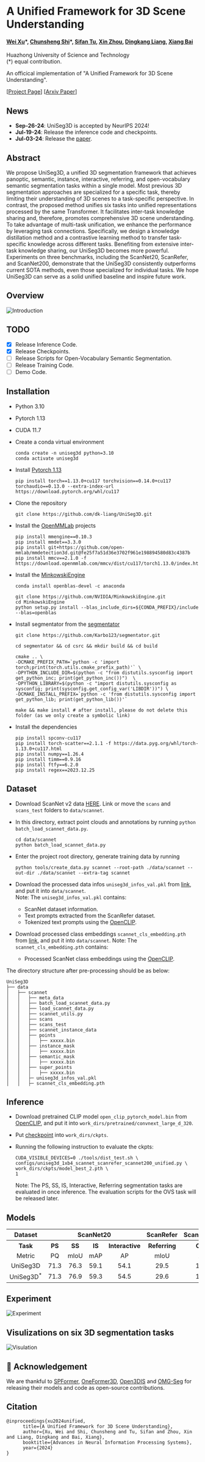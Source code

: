 # A Unified Framework for 3D Scene Understanding

#### [Wei Xu](https://scholar.google.com.hk/citations?hl=zh-CN&user=oMvFn0wAAAAJ)</sup>\*, [Chunsheng Shi](https://github.com/chunshengshi)</sup>\*, [Sifan Tu](https://github.com/SamorsetTuska), [Xin Zhou](https://lmd0311.github.io/), [Dingkang Liang](https://scholar.google.com/citations?user=Tre69v0AAAAJ&hl=zh-CN), [Xiang Bai](https://scholar.google.com/citations?user=UeltiQ4AAAAJ&hl=zh-CN)
Huazhong University of Science and Technology<br>
(*) equal contribution.

An officical implementation of "A Unified Framework for 3D Scene Understanding".<br>

[[Project Page](https://dk-liang.github.io/UniSeg3D/)]  [[Arxiv Paper](https://arxiv.org/abs/2407.03263)]

## News
- **Sep-26-24**: UniSeg3D is accepted by NeurIPS 2024!
- **Jul-19-24**: Release the inference code and checkpoints.
- **Jul-03-24**: Release the [paper](https://arxiv.org/abs/2407.03263).

## Abstract
We propose UniSeg3D, a unified 3D segmentation framework that achieves panoptic, semantic, instance, interactive, referring, and open-vocabulary semantic segmentation tasks within a single model. Most previous 3D segmentation approaches are specialized for a specific task, thereby limiting their understanding of 3D scenes to a task-specific perspective. In contrast, the proposed method unifies six tasks into unified representations processed by the same Transformer. It facilitates inter-task knowledge sharing and, therefore, promotes comprehensive 3D scene understanding. To take advantage of multi-task unification, we enhance the performance by leveraging task connections. Specifically, we design a knowledge distillation method and a contrastive learning method to transfer task-specific knowledge across different tasks. Benefiting from extensive inter-task knowledge sharing, our UniSeg3D becomes more powerful. Experiments on three benchmarks, including the ScanNet20, ScanRefer, and ScanNet200, demonstrate that the UniSeg3D consistently outperforms current SOTA methods, even those specialized for individual tasks. We hope UniSeg3D can serve as a solid unified baseline and inspire future work.

## Overview
![Introduction](content/introduction.png)

## TODO
- [x] Release Inference Code.
- [x] Release Checkpoints.
- [ ] Release Scripts for Open-Vocabulary Semantic Segmentation.
- [ ] Release Training Code.
- [ ] Demo Code.

## Installation

- Python 3.10
- Pytorch 1.13
- CUDA 11.7

- Create a conda virtual environment
  ```
  conda create -n uniseg3d python=3.10
  conda activate uniseg3d
  ```
- Install [Pytorch 1.13](https://pytorch.org/)
  ```
  pip install torch==1.13.0+cu117 torchvision==0.14.0+cu117 torchaudio==0.13.0 --extra-index-url https://download.pytorch.org/whl/cu117
  ```

- Clone the repository
  ```
  git clone https://github.com/dk-liang/UniSeg3D.git
  ```

- Install the [OpenMMLab](https://github.com/open-mmlab) projects
  ```
  pip install mmengine==0.10.3
  pip install mmdet==3.3.0
  pip install git+https://github.com/open-mmlab/mmdetection3d.git@fe25f7a51d36e3702f961e198894580d83c4387b
  pip install mmcv==2.1.0 -f https://download.openmmlab.com/mmcv/dist/cu117/torch1.13.0/index.html
  ```

- Install the [MinkowskiEngine](https://github.com/NVIDIA/MinkowskiEngine)
  ```
  conda install openblas-devel -c anaconda

  git clone https://github.com/NVIDIA/MinkowskiEngine.git
  cd MinkowskiEngine
  python setup.py install --blas_include_dirs=${CONDA_PREFIX}/include --blas=openblas
  ```

- Install segmentator from the [segmentator](https://github.com/Karbo123/segmentator)
  ```
  git clone https://github.com/Karbo123/segmentator.git

  cd segmentator && cd csrc && mkdir build && cd build

  cmake .. \
  -DCMAKE_PREFIX_PATH=`python -c 'import torch;print(torch.utils.cmake_prefix_path)'` \
  -DPYTHON_INCLUDE_DIR=$(python -c "from distutils.sysconfig import get_python_inc; print(get_python_inc())")  \
  -DPYTHON_LIBRARY=$(python -c "import distutils.sysconfig as sysconfig; print(sysconfig.get_config_var('LIBDIR'))") \
  -DCMAKE_INSTALL_PREFIX=`python -c 'from distutils.sysconfig import get_python_lib; print(get_python_lib())'` 

  make && make install # after install, please do not delete this folder (as we only create a symbolic link)
  ```

- Install the dependencies
  ```
  pip install spconv-cu117
  pip install torch-scatter==2.1.1 -f https://data.pyg.org/whl/torch-1.13.0+cu117.html
  pip install numpy==1.26.4
  pip install timm==0.9.16
  pip install ftfy==6.2.0
  pip install regex==2023.12.25
  ```

## Dataset

- Download ScanNet v2 data [HERE](https://github.com/ScanNet/ScanNet). Link or move the `scans` and `scans_test` folders to `data/scannet`.

- In this directory, extract point clouds and annotations by running `python batch_load_scannet_data.py`.
  ```
  cd data/scannet
  python batch_load_scannet_data.py
  ```

- Enter the project root directory, generate training data by running
  ```
  python tools/create_data.py scannet --root-path ./data/scannet --out-dir ./data/scannet --extra-tag scannet
  ```

- Download the processed data infos `uniseg3d_infos_val.pkl` from [link](https://github.com/dk-liang/UniSeg3D/releases/download/v1.0/uniseg3d_infos_val.pkl), and put it into `data/scannet`.<br>
  Note: The `uniseg3d_infos_val.pkl` contains:
  - ScanNet dataset information.
  - Text prompts extracted from the ScanRefer dataset.
  - Tokenized text prompts using the [OpenCLIP](https://github.com/lxtGH/OMG-Seg/tree/main/ext/open_clip).

- Download processed class embeddings `scannet_cls_embedding.pth` from [link](https://github.com/dk-liang/UniSeg3D/releases/download/v1.0/scannet_cls_embedding.pth), and put it into `data/scannet`.
  Note: The `scannet_cls_embedding.pth` contains:
  - Processed ScanNet class embeddings using the [OpenCLIP](https://github.com/lxtGH/OMG-Seg/tree/main/ext/open_clip).

The directory structure after pre-processing should be as below:
```
UniSeg3D
├── data
│   ├── scannet
│   │   ├── meta_data
│   │   ├── batch_load_scannet_data.py
│   │   ├── load_scannet_data.py
│   │   ├── scannet_utils.py
│   │   ├── scans
│   │   ├── scans_test
│   │   ├── scannet_instance_data
│   │   ├── points
│   │   │   ├── xxxxx.bin
│   │   ├── instance_mask
│   │   │   ├── xxxxx.bin
│   │   ├── semantic_mask
│   │   │   ├── xxxxx.bin
│   │   ├── super_points
│   │   │   ├── xxxxx.bin
│   │   ├─ uniseg3d_infos_val.pkl
│   │   ├─ scannet_cls_embedding.pth
```

## Inference

- Download pretrained CLIP model `open_clip_pytorch_model.bin` from [OpenCLIP](https://huggingface.co/laion/CLIP-convnext_large_d_320.laion2B-s29B-b131K-ft-soup/blob/main/open_clip_pytorch_model.bin), and put it into `work_dirs/pretrained/convnext_large_d_320`.

- Put [checkpoint](https://github.com/dk-liang/UniSeg3D/releases/download/v1.0/model_best_2.pth) into `work_dirs/ckpts`.

- Running the following instruction to evaluate the ckpts:
  ```shell
  CUDA_VISIBLE_DEVICES=0 ./tools/dist_test.sh \
  configs/uniseg3d_1xb4_scannet_scanrefer_scannet200_unified.py \
  work_dirs/ckpts/model_best_2.pth \
  1
  ```
  Note: The PS, SS, IS, Interactive, Referring segmentation tasks are evaluated in once inference. The evaluation scripts for the OVS task will be released later.

## Models

<table style="border-collapse: collapse; text-align: center; vertical-align: middle;">
  <tr>
    <th style="text-align: center; vertical-align: middle;">Dataset</th>
    <th colspan="4" style="text-align: center; vertical-align: middle;">ScanNet20</th>
    <th style="text-align: center; vertical-align: middle;">ScanRefer</th>
    <th style="text-align: center; vertical-align: middle;">ScanNet200</th>
    <th style="text-align: center; vertical-align: middle;">Download</th>
  </tr>
  <tr>
    <th style="text-align: center; vertical-align: middle;">Task</th>
    <th style="text-align: center; vertical-align: middle;">PS</th>
    <th style="text-align: center; vertical-align: middle;">SS</th>
    <th style="text-align: center; vertical-align: middle;">IS</th>
    <th style="text-align: center; vertical-align: middle;">Interactive</th>
    <th style="text-align: center; vertical-align: middle;">Referring</th>
    <th style="text-align: center; vertical-align: middle;">OVS</th>
    <th style="text-align: center; vertical-align: middle;">ckpt</th>
  </tr>
  <tr>
    <td align="center">Metric</td>
    <td align="center">PQ</td>
    <td align="center">mIoU</td>
    <td align="center">mAP</td>
    <td align="center">AP</td>
    <td align="center">mIoU</td>
    <td align="center">AP</td>
    <td align="center">-</td>
  </tr>
  <tr>
    <td align="center">UniSeg3D</td>
    <td align="center">71.3</td>
    <td align="center">76.3</td>
    <td align="center">59.1</td>
    <td align="center">54.1</td>
    <td align="center">29.5</td>
    <td align="center">19.6</td>
    <td align="center"><a href="https://github.com/dk-liang/UniSeg3D/releases/download/v1.0/model_best.pth">link</a></td>
  </tr>
  <tr>
    <td align="center">UniSeg3D<sup>*<sup></td>
    <td align="center">71.3</td>
    <td align="center">76.9</td>
    <td align="center">59.3</td>
    <td align="center">54.5</td>
    <td align="center">29.6</td>
    <td align="center">19.7</td>
    <td align="center"><a href="https://github.com/dk-liang/UniSeg3D/releases/download/v1.0/model_best_2.pth">link</a></td>
  </tr>
</table>

## Experiment
![Experiment](content/comparison.png)

## Visulizations on six 3D segmentation tasks
![Visulation](content/MultiSegVisual-480P.gif)

## 🙏 Acknowledgement
We are thankful to [SPFormer](https://github.com/sunjiahao1999/SPFormer), [OneFormer3D](https://github.com/oneformer3d/oneformer3d), [Open3DIS](https://github.com/VinAIResearch/Open3DIS) and [OMG-Seg](https://github.com/lxtGH/OMG-Seg) for releasing their models and code as open-source contributions.

## Citation
```
@inproceedings{xu2024unified,
      title={A Unified Framework for 3D Scene Understanding},
      author={Xu, Wei and Shi, Chunsheng and Tu, Sifan and Zhou, Xin and Liang, Dingkang and Bai, Xiang},
      booktitle={Advances in Neural Information Processing Systems},
      year={2024}
}
```